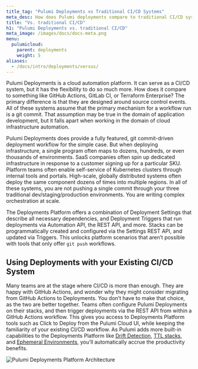 ```yaml
---
title_tag: "Pulumi Deployments vs Traditional CI/CD Systems"
meta_desc: How does Pulumi deployments compare to traditional CI/CD systems?
title: "Vs. traditional CI/CD"
h1: "Pulumi Deployments vs. traditional CI/CD"
meta_image: /images/docs/docs-meta.png
menu:
  pulumicloud:
    parent: deployments
    weight: 5
aliases:
  - /docs/intro/deployments/versus/
---
```


Pulumi Deployments is a cloud automation platform. It can serve as a CI/CD system, but it has the flexibility to do so much more. How does it compare to something like GitHub Actions, GitLab CI, or Terraform Enterprise? The primary difference is that they are designed around source control events. All of these systems assume that the primary mechanism for a workflow run is a git commit. That assumption may be true in the domain of application development, but it falls apart when working in the domain of cloud infrastructure automation.

Pulumi Deployments does provide a fully featured, git commit-driven deployment workflow for the simple case. But when deploying infrastructure, a single program often maps to dozens, hundreds, or even thousands of environments. SaaS companies often spin up dedicated infrastructure in response to a customer signing up for a particular SKU. Platform teams often enable self-service of Kubernetes clusters through internal tools and portals. High-scale, globally distributed systems often deploy the same component dozens of times into multiple regions. In all of these systems, you are not pushing a single commit through your three traditional dev/staging/production environments. You are writing complex orchestration at scale.

The Deployments Platform offers a combination of Deployment Settings that describe all necessary dependencies, and Deployment Triggers that run deployments via Automation API, the REST API, and more. Stacks can be programmatically created and configured via the Settings REST API, and updated via Triggers. This unlocks platform scenarios that aren’t possible with tools that only offer `git push` workflows.

## Using Deployments with your Existing CI/CD System

Many teams are at the stage where CI/CD is more than enough. They are happy with GitHub Actions, and wonder why they might consider migrating from GitHub Actions to Deployments. You don’t have to make that choice, as the two are better together. Teams often configure Pulumi Deployments on their stacks, and then trigger deployments via the REST API from within a GitHub Actions workflow. This gives you access to Deployments Platform tools such as Click to Deploy from the Pulumi Cloud UI, while keeping the familiarity of your existing CI/CD workflow. As Pulumi adds more built-in capabilities to the Deployments Platform like [Drift Detection](https://github.com/pulumi/service-requests/issues/173), [TTL stacks](https://github.com/pulumi/service-requests/issues/149), and [Ephemeral Environments](https://github.com/pulumi/service-requests/issues/206), you’ll automatically accrue the productivity benefits.

![Pulumi Deployments Platform Architecture](../deployments.png)
